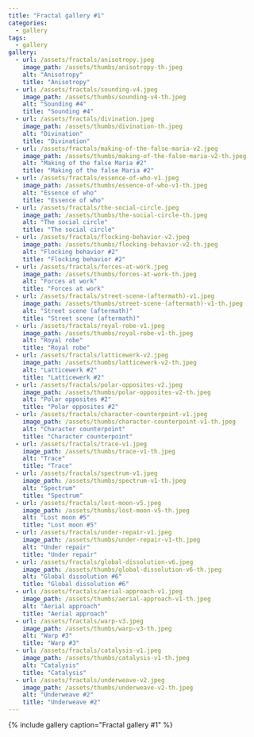 ```yaml
---
title: "Fractal gallery #1"
categories:
  - gallery
tags: 
  - gallery
gallery:
  - url: /assets/fractals/anisotropy.jpeg
    image_path: /assets/thumbs/anisotropy-th.jpeg
    alt: "Anisotropy"
    title: "Anisotropy"
  - url: /assets/fractals/sounding-v4.jpeg
    image_path: /assets/thumbs/sounding-v4-th.jpeg
    alt: "Sounding #4"
    title: "Sounding #4"
  - url: /assets/fractals/divination.jpeg
    image_path: /assets/thumbs/divination-th.jpeg
    alt: "Divination"
    title: "Divination"
  - url: /assets/fractals/making-of-the-false-maria-v2.jpeg
    image_path: /assets/thumbs/making-of-the-false-maria-v2-th.jpeg
    alt: "Making of the false Maria #2"
    title: "Making of the false Maria #2"
  - url: /assets/fractals/essence-of-who-v1.jpeg
    image_path: /assets/thumbs/essence-of-who-v1-th.jpeg
    alt: "Essence of who"
    title: "Essence of who"
  - url: /assets/fractals/the-social-circle.jpeg
    image_path: /assets/thumbs/the-social-circle-th.jpeg
    alt: "The social circle"
    title: "The social circle"
  - url: /assets/fractals/flocking-behavior-v2.jpeg
    image_path: /assets/thumbs/flocking-behavior-v2-th.jpeg
    alt: "Flocking behavior #2"
    title: "Flocking behavior #2"
  - url: /assets/fractals/forces-at-work.jpeg
    image_path: /assets/thumbs/forces-at-work-th.jpeg
    alt: "Forces at work"
    title: "Forces at work"
  - url: /assets/fractals/street-scene-(aftermath)-v1.jpeg
    image_path: /assets/thumbs/street-scene-(aftermath)-v1-th.jpeg
    alt: "Street scene (aftermath)"
    title: "Street scene (aftermath)"
  - url: /assets/fractals/royal-robe-v1.jpeg
    image_path: /assets/thumbs/royal-robe-v1-th.jpeg
    alt: "Royal robe"
    title: "Royal robe"
  - url: /assets/fractals/latticewerk-v2.jpeg
    image_path: /assets/thumbs/latticewerk-v2-th.jpeg
    alt: "Latticewerk #2"
    title: "Latticewerk #2"
  - url: /assets/fractals/polar-opposites-v2.jpeg
    image_path: /assets/thumbs/polar-opposites-v2-th.jpeg
    alt: "Polar opposites #2"
    title: "Polar opposites #2"
  - url: /assets/fractals/character-counterpoint-v1.jpeg
    image_path: /assets/thumbs/character-counterpoint-v1-th.jpeg
    alt: "Character counterpoint"
    title: "Character counterpoint"
  - url: /assets/fractals/trace-v1.jpeg
    image_path: /assets/thumbs/trace-v1-th.jpeg
    alt: "Trace"
    title: "Trace"
  - url: /assets/fractals/spectrum-v1.jpeg
    image_path: /assets/thumbs/spectrum-v1-th.jpeg
    alt: "Spectrum"
    title: "Spectrum"
  - url: /assets/fractals/lost-moon-v5.jpeg
    image_path: /assets/thumbs/lost-moon-v5-th.jpeg
    alt: "Lost moon #5"
    title: "Lost moon #5"
  - url: /assets/fractals/under-repair-v1.jpeg
    image_path: /assets/thumbs/under-repair-v1-th.jpeg
    alt: "Under repair"
    title: "Under repair"
  - url: /assets/fractals/global-dissolution-v6.jpeg
    image_path: /assets/thumbs/global-dissolution-v6-th.jpeg
    alt: "Global dissolution #6"
    title: "Global dissolution #6"
  - url: /assets/fractals/aerial-approach-v1.jpeg
    image_path: /assets/thumbs/aerial-approach-v1-th.jpeg
    alt: "Aerial approach"
    title: "Aerial approach"
  - url: /assets/fractals/warp-v3.jpeg
    image_path: /assets/thumbs/warp-v3-th.jpeg
    alt: "Warp #3"
    title: "Warp #3"
  - url: /assets/fractals/catalysis-v1.jpeg
    image_path: /assets/thumbs/catalysis-v1-th.jpeg
    alt: "Catalysis"
    title: "Catalysis"
  - url: /assets/fractals/underweave-v2.jpeg
    image_path: /assets/thumbs/underweave-v2-th.jpeg
    alt: "Underweave #2"
    title: "Underweave #2"
---
```


{% include gallery caption="Fractal gallery #1" %}